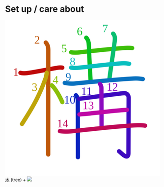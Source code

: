 # Set up / care about
![69cb](../kanji-colorize/69cb.svg)
[木](木.md) (tree) + ![](http://www.kanjidamage.com/assets/radsmall/hells-circus-2c08410a765380a6682f39ec4d8168a0a2ad3b0aae278fbe4875cdcafd4a4c3f.jpg)